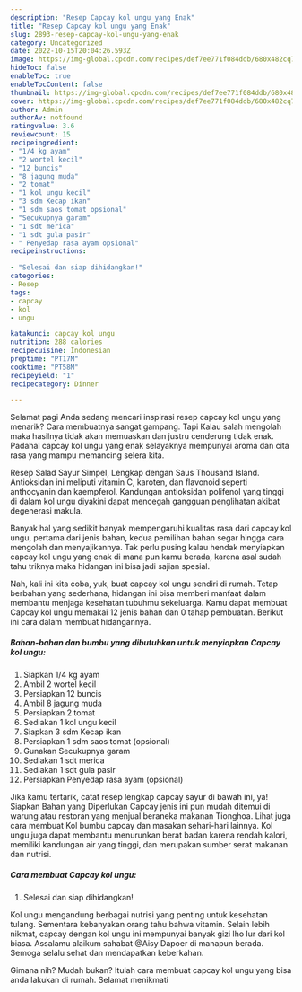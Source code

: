 ```yaml
---
description: "Resep Capcay kol ungu yang Enak"
title: "Resep Capcay kol ungu yang Enak"
slug: 2893-resep-capcay-kol-ungu-yang-enak
category: Uncategorized
date: 2022-10-15T20:04:26.593Z
image: https://img-global.cpcdn.com/recipes/def7ee771f084ddb/680x482cq70/capcay-kol-ungu-foto-resep-utama.jpg
hideToc: false
enableToc: true
enableTocContent: false
thumbnail: https://img-global.cpcdn.com/recipes/def7ee771f084ddb/680x482cq70/capcay-kol-ungu-foto-resep-utama.jpg
cover: https://img-global.cpcdn.com/recipes/def7ee771f084ddb/680x482cq70/capcay-kol-ungu-foto-resep-utama.jpg
author: Admin
authorAv: notfound
ratingvalue: 3.6
reviewcount: 15
recipeingredient:
- "1/4 kg ayam"
- "2 wortel kecil"
- "12 buncis"
- "8 jagung muda"
- "2 tomat"
- "1 kol ungu kecil"
- "3 sdm Kecap ikan"
- "1 sdm saos tomat opsional"
- "Secukupnya garam"
- "1 sdt merica"
- "1 sdt gula pasir"
- " Penyedap rasa ayam opsional"
recipeinstructions:

- "Selesai dan siap dihidangkan!"
categories:
- Resep
tags:
- capcay
- kol
- ungu

katakunci: capcay kol ungu 
nutrition: 288 calories
recipecuisine: Indonesian
preptime: "PT17M"
cooktime: "PT58M"
recipeyield: "1"
recipecategory: Dinner

---
```



Selamat pagi Anda sedang mencari inspirasi resep capcay kol ungu yang menarik? Cara membuatnya sangat gampang. Tapi Kalau salah mengolah maka hasilnya tidak akan memuaskan dan justru cenderung tidak enak. Padahal capcay kol ungu yang enak selayaknya mempunyai aroma dan cita rasa yang mampu memancing selera kita.


Resep Salad Sayur Simpel, Lengkap dengan Saus Thousand Island. Antioksidan ini meliputi vitamin C, karoten, dan flavonoid seperti anthocyanin dan kaempferol. Kandungan antioksidan polifenol yang tinggi di dalam kol ungu diyakini dapat mencegah gangguan penglihatan akibat degenerasi makula.

Banyak hal yang sedikit banyak mempengaruhi kualitas rasa dari capcay kol ungu, pertama dari jenis bahan, kedua pemilihan bahan segar hingga cara mengolah dan menyajikannya. Tak perlu pusing kalau hendak menyiapkan capcay kol ungu yang enak di mana pun kamu berada, karena asal sudah tahu triknya maka hidangan ini bisa jadi sajian spesial.


Nah, kali ini kita coba, yuk, buat capcay kol ungu sendiri di rumah. Tetap berbahan yang sederhana, hidangan ini bisa memberi manfaat dalam membantu menjaga kesehatan tubuhmu sekeluarga. Kamu dapat membuat Capcay kol ungu memakai 12 jenis bahan dan 0 tahap pembuatan. Berikut ini cara dalam membuat hidangannya.

<!--inarticleads1-->

##### Bahan-bahan dan bumbu yang dibutuhkan untuk menyiapkan Capcay kol ungu:

1. Siapkan 1/4 kg ayam
1. Ambil 2 wortel kecil
1. Persiapkan 12 buncis
1. Ambil 8 jagung muda
1. Persiapkan 2 tomat
1. Sediakan 1 kol ungu kecil
1. Siapkan 3 sdm Kecap ikan
1. Persiapkan 1 sdm saos tomat (opsional)
1. Gunakan Secukupnya garam
1. Sediakan 1 sdt merica
1. Sediakan 1 sdt gula pasir
1. Persiapkan  Penyedap rasa ayam (opsional)


Jika kamu tertarik, catat resep lengkap capcay sayur di bawah ini, ya! Siapkan Bahan yang Diperlukan Capcay jenis ini pun mudah ditemui di warung atau restoran yang menjual beraneka makanan Tionghoa. Lihat juga cara membuat Kol bumbu capcay dan masakan sehari-hari lainnya. Kol ungu juga dapat membantu menurunkan berat badan karena rendah kalori, memiliki kandungan air yang tinggi, dan merupakan sumber serat makanan dan nutrisi. 

<!--inarticleads2-->

##### Cara membuat Capcay kol ungu:


1. Selesai dan siap dihidangkan!

Kol ungu mengandung berbagai nutrisi yang penting untuk kesehatan tulang. Sementara kebanyakan orang tahu bahwa vitamin. Selain lebih nikmat, capcay dengan kol ungu ini mempunyai banyak gizi lho lur dari kol biasa. Assalamu alaikum sahabat @Aisy Dapoer di manapun berada. Semoga selalu sehat dan mendapatkan keberkahan. 

Gimana nih? Mudah bukan? Itulah cara membuat capcay kol ungu yang bisa anda lakukan di rumah. Selamat menikmati
